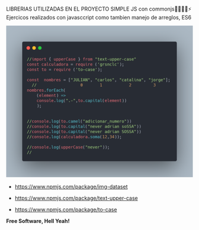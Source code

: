 
LIBRERIAS UTILIZADAS EN EL PROYECTO SIMPLE JS 
con commonjs👩‍💻👨‍💻⚡
Ejercicos realizados con javasccript como tambien manejo de arreglos, ES6

![Scheme](images/carbon.png)
  - https://www.npmjs.com/package/img-dataset
  - https://www.npmjs.com/package/text-upper-case

  - https://www.npmjs.com/package/to-case

  **Free Software, Hell Yeah!**